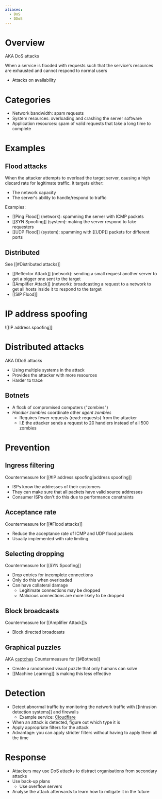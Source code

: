 ```yaml
---
aliases:
  - DoS
  - DDoS
---
```

# Overview
AKA DoS attacks

When a service is flooded with requests such that the service's resources are exhausted and cannot respond to normal users

- Attacks on availability

# Categories
- Network bandwidth: spam requests
- System resources: overloading and crashing the server software
- Application resources: spam of valid requests that take a long time to complete

# Examples
## Flood attacks
When the attacker attempts to overload the target server, causing a high discard rate for legitimate traffic. It targets either:
- The network capacity
- The server's ability to handle/respond to traffic

Examples:
- [[Ping Flood]] (network): spamming the server with ICMP packets
- [[SYN Spoofing]] (system): making the server respond to fake requesters
- [[UDP Flood]] (system): spamming with [[UDP]] packets for different ports

## Distributed
See [[#Distributed attacks]]

- [[Reflector Attack]] (network): sending a small request another server to get a bigger one sent to the target
- [[Amplifier Attack]] (network): broadcasting a request to a network to get all hosts inside it to respond to the target
- [[SIP Flood]]

# IP address spoofing
![[IP address spoofing]]

# Distributed attacks
AKA DDoS attacks

- Using multiple systems in the attack
- Provides the attacker with more resources
- Harder to trace

## Botnets
- A flock of compromised computers ("zombies")
- *Handler zombies* coordinate other *agent zombies*
	- Requires fewer requests (read: requests) from the attacker
	- I.E the attacker sends a request to 20 handlers instead of all 500 zombies

# Prevention
## Ingress filtering
Countermeasure for [[#IP address spoofing|address spoofing]]

- ISPs know the addresses of their customers
- They can make sure that all packets have valid source addresses
- Consumer ISPs don't do this due to performance constraints

## Acceptance rate
Countermeasure for [[#Flood attacks]]

- Reduce the acceptance rate of ICMP and UDP flood packets
- Usually implemented with rate limiting

## Selecting dropping
Countermeasure for [[SYN Spoofing]]

- Drop entries for incomplete connections
- Only do this when overloaded
- Can have collateral damage
	- Legitimate connections may be dropped
	- Malicious connections are more likely to be dropped

## Block broadcasts
Countermeasure for [[Amplifier Attack]]s

- Block directed broadcasts

## Graphical puzzles
AKA [captchas](https://www.google.com/recaptcha/about/)
Countermeasure for [[#Botnets]]

- Create a randomised visual puzzle that only humans can solve
- [[Machine Learning]] is making this less effective

# Detection
- Detect abnormal traffic by monitoring the network traffic with [[intrusion detection systems]] and firewalls 
	- Example service: [Cloudflare](https://www.google.com/recaptcha/about/)
- When an attack is detected, figure out which type it is
- Apply appropriate filters for the attack
- Advantage: you can apply stricter filters without having to apply them all the time

# Response
- Attackers may use DoS attacks to distract organisations from secondary attacks
- Use back-up plans
	- Use overflow servers
- Analyse the attack afterwards to learn how to mitigate it in the future